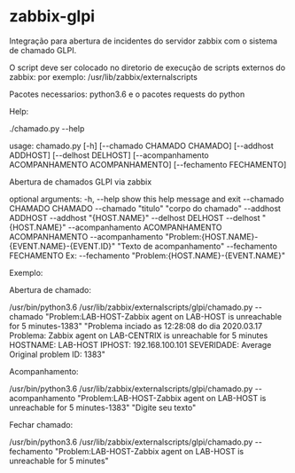 # zabbix-glpi
Integração para abertura de incidentes do servidor zabbix com o sistema de chamado GLPI.

O script deve ser colocado no diretorio de execução de scripts externos do zabbix:
por exemplo:
/usr/lib/zabbix/externalscripts

Pacotes necessarios:
python3.6 e o pacotes requests do python


Help:

./chamado.py --help

usage: chamado.py [-h] [--chamado CHAMADO CHAMADO] [--addhost ADDHOST]
                  [--delhost DELHOST]
                  [--acompanhamento ACOMPANHAMENTO ACOMPANHAMENTO]
                  [--fechamento FECHAMENTO]

Abertura de chamados GLPI via zabbix

optional arguments:
  -h, --help            show this help message and exit
  --chamado CHAMADO CHAMADO
                        --chamado "titulo" "corpo do chamado"
  --addhost ADDHOST     --addhost "{HOST.NAME}"
  --delhost DELHOST     --delhost "{HOST.NAME}"
  --acompanhamento ACOMPANHAMENTO ACOMPANHAMENTO
                        --acompanhamento
                        "Problem:{HOST.NAME}-{EVENT.NAME}-{EVENT.ID}" "Texto
                        de acompanhamento"
  --fechamento FECHAMENTO
                        Ex: --fechamento "Problem:{HOST.NAME}-{EVENT.NAME}"
                        

Exemplo:

Abertura de chamado:

/usr/bin/python3.6 /usr/lib/zabbix/externalscripts/glpi/chamado.py --chamado "Problem:LAB-HOST-Zabbix agent on LAB-HOST is unreachable for 5 minutes-1383" "Problema inciado as 12:28:08 do dia 2020.03.17
Problema: Zabbix agent on LAB-CENTRIX is unreachable for 5 minutes
HOSTNAME: LAB-HOST
IPHOST: 192.168.100.101
SEVERIDADE: Average
Original problem ID: 1383"

Acompanhamento:

/usr/bin/python3.6 /usr/lib/zabbix/externalscripts/glpi/chamado.py --acompanhamento "Problem:LAB-HOST-Zabbix agent on LAB-HOST is unreachable for 5 minutes-1383" "Digite seu texto"

Fechar chamado:

/usr/bin/python3.6 /usr/lib/zabbix/externalscripts/glpi/chamado.py --fechamento "Problem:LAB-HOST-Zabbix agent on LAB-HOST is unreachable for 5 minutes"
